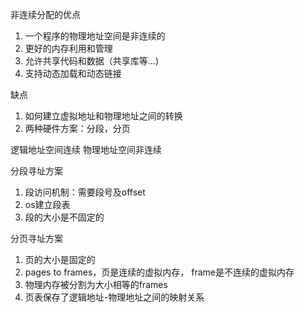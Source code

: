 非连续分配的优点
1. 一个程序的物理地址空间是非连续的
2. 更好的内存利用和管理
3. 允许共享代码和数据（共享库等...)
4. 支持动态加载和动态链接

缺点
1. 如何建立虚拟地址和物理地址之间的转换
2. 两种硬件方案：分段，分页

逻辑地址空间连续
物理地址空间非连续

分段寻址方案
1. 段访问机制：需要段号及offset
2. os建立段表
3. 段的大小是不固定的

分页寻址方案
1. 页的大小是固定的
2. pages to frames，页是连续的虚拟内存， frame是不连续的虚拟内存
3. 物理内存被分割为大小相等的frames
4. 页表保存了逻辑地址-物理地址之间的映射关系